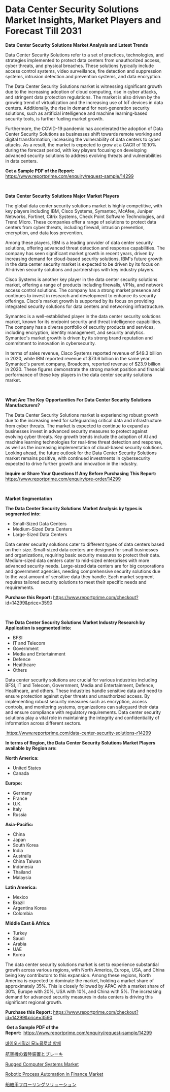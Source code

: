 <p><h1>Data Center Security Solutions Market Insights, Market Players and Forecast Till 2031</h1></p><p><strong>Data Center Security Solutions Market Analysis and Latest Trends</strong></p>
<p><p>Data Center Security Solutions refer to a set of practices, technologies, and strategies implemented to protect data centers from unauthorized access, cyber threats, and physical breaches. These solutions typically include access control systems, video surveillance, fire detection and suppression systems, intrusion detection and prevention systems, and data encryption.</p><p>The Data Center Security Solutions market is witnessing significant growth due to the increasing adoption of cloud computing, rise in cyber attacks, and stringent data protection regulations. The market is also driven by the growing trend of virtualization and the increasing use of IoT devices in data centers. Additionally, the rise in demand for next-generation security solutions, such as artificial intelligence and machine learning-based security tools, is further fueling market growth.</p><p>Furthermore, the COVID-19 pandemic has accelerated the adoption of Data Center Security Solutions as businesses shift towards remote working and digital transformation, increasing the vulnerability of data centers to cyber attacks. As a result, the market is expected to grow at a CAGR of 10.10% during the forecast period, with key players focusing on developing advanced security solutions to address evolving threats and vulnerabilities in data centers.</p></p>
<p><strong>Get a Sample PDF of the Report:&nbsp;</strong> <a href="https://www.reportprime.com/enquiry/request-sample/14299">https://www.reportprime.com/enquiry/request-sample/14299</a></p>
<p>&nbsp;</p>
<p><strong>Data Center Security Solutions Major Market Players</strong></p>
<p><p>The global data center security solutions market is highly competitive, with key players including IBM, Cisco Systems, Symantec, McAfee, Juniper Networks, Fortinet, Citrix Systems, Check Point Software Technologies, and Trend Micro. These companies offer a range of solutions to protect data centers from cyber threats, including firewall, intrusion prevention, encryption, and data loss prevention.</p><p>Among these players, IBM is a leading provider of data center security solutions, offering advanced threat detection and response capabilities. The company has seen significant market growth in recent years, driven by increasing demand for cloud-based security solutions. IBM's future growth in the data center security market is expected to be driven by its focus on AI-driven security solutions and partnerships with key industry players.</p><p>Cisco Systems is another key player in the data center security solutions market, offering a range of products including firewalls, VPNs, and network access control solutions. The company has a strong market presence and continues to invest in research and development to enhance its security offerings. Cisco's market growth is supported by its focus on providing integrated security solutions for data centers and networking infrastructure.</p><p>Symantec is a well-established player in the data center security solutions market, known for its endpoint security and threat intelligence capabilities. The company has a diverse portfolio of security products and services, including encryption, identity management, and security analytics. Symantec's market growth is driven by its strong brand reputation and commitment to innovation in cybersecurity.</p><p>In terms of sales revenue, Cisco Systems reported revenue of $49.3 billion in 2020, while IBM reported revenue of $73.6 billion in the same year. Symantec's parent company, Broadcom, reported revenue of $23.9 billion in 2020. These figures demonstrate the strong market position and financial performance of these key players in the data center security solutions market.</p></p>
<p>&nbsp;</p>
<p><strong>What Are The Key Opportunities For Data Center Security Solutions Manufacturers?</strong></p>
<p><p>The Data Center Security Solutions market is experiencing robust growth due to the increasing need for safeguarding critical data and infrastructure from cyber threats. The market is expected to continue to expand as businesses invest in advanced security measures to protect against evolving cyber threats. Key growth trends include the adoption of AI and machine learning technologies for real-time threat detection and response, as well as the increasing implementation of cloud-based security solutions. Looking ahead, the future outlook for the Data Center Security Solutions market remains positive, with continued investments in cybersecurity expected to drive further growth and innovation in the industry.</p></p>
<p><strong>Inquire or Share Your Questions If Any Before Purchasing This Report:</strong> <a href="https://www.reportprime.com/enquiry/pre-order/14299">https://www.reportprime.com/enquiry/pre-order/14299</a></p>
<p>&nbsp;</p>
<p><strong>Market Segmentation</strong></p>
<p><strong>The Data Center Security Solutions Market Analysis by types is segmented into:</strong></p>
<p><ul><li>Small-Sized Data Centers</li><li>Medium-Sized Data Centers</li><li>Large-Sized Data Centers</li></ul></p>
<p><p>Data center security solutions cater to different types of data centers based on their size. Small-sized data centers are designed for small businesses and organizations, requiring basic security measures to protect their data. Medium-sized data centers cater to mid-sized enterprises with more advanced security needs. Large-sized data centers are for big corporations and government agencies, needing comprehensive security solutions due to the vast amount of sensitive data they handle. Each market segment requires tailored security solutions to meet their specific needs and requirements.</p></p>
<p><strong>Purchase this Report:&nbsp;</strong><a href="https://www.reportprime.com/checkout?id=14299&price=3590">https://www.reportprime.com/checkout?id=14299&price=3590</a></p>
<p>&nbsp;</p>
<p><strong>The Data Center Security Solutions Market Industry Research by Application is segmented into:</strong></p>
<p><ul><li>BFSI</li><li>IT and Telecom</li><li>Government</li><li>Media and Entertainment</li><li>Defence</li><li>Healthcare</li><li>Others</li></ul></p>
<p><p>Data center security solutions are crucial for various industries including BFSI, IT and Telecom, Government, Media and Entertainment, Defence, Healthcare, and others. These industries handle sensitive data and need to ensure protection against cyber threats and unauthorized access. By implementing robust security measures such as encryption, access controls, and monitoring systems, organizations can safeguard their data and ensure compliance with regulatory requirements. Data center security solutions play a vital role in maintaining the integrity and confidentiality of information across different sectors.</p></p>
<p><a href="https://www.reportprime.com/data-center-security-solutions-r14299">&nbsp;https://www.reportprime.com/data-center-security-solutions-r14299</a></p>
<p><strong>In terms of Region, the Data Center Security Solutions Market Players available by Region are:</strong></p>
<p>
    <p> <strong> North America: </strong>
        <ul>
            <li>United States</li>
            <li>Canada</li>
        </ul>
        </p> 
    <p> <strong> Europe: </strong>
        <ul>
            <li>Germany</li>
            <li>France</li>
            <li>U.K.</li>
            <li>Italy</li>
            <li>Russia</li>
        </ul>
        </p> 
    <p> <strong> Asia-Pacific: </strong>
        <ul>
            <li>China</li>
            <li>Japan</li>
            <li>South Korea</li>
            <li>India</li>
            <li>Australia</li>
            <li>China Taiwan</li>
            <li>Indonesia</li>
            <li>Thailand</li>
            <li>Malaysia</li>
        </ul>
        </p> 
    <p> <strong> Latin America: </strong>
        <ul>
            <li>Mexico</li>
            <li>Brazil</li>
            <li>Argentina Korea</li>
            <li>Colombia</li>
        </ul>
        </p> 
    <p> <strong> Middle East & Africa: </strong>
        <ul>
            <li>Turkey</li>
            <li>Saudi</li>
            <li>Arabia</li>
            <li>UAE</li>
            <li>Korea</li>
        </ul>
    </p>
    </p>
<p><p>The data center security solutions market is set to experience substantial growth across various regions, with North America, Europe, USA, and China being key contributors to this expansion. Among these regions, North America is expected to dominate the market, holding a market share of approximately 35%. This is closely followed by APAC with a market share of 30%, Europe with 20%, USA with 10%, and China with 5%. The increasing demand for advanced security measures in data centers is driving this significant regional growth.</p></p>
<p><strong>Purchase this Report: </strong><a href="https://www.reportprime.com/checkout?id=14299&price=3590">https://www.reportprime.com/checkout?id=14299&price=3590</a></p>
<p>&nbsp;<strong>Get a Sample PDF of the Report:&nbsp;&nbsp;</strong><a href="https://www.reportprime.com/enquiry/request-sample/14299">https://www.reportprime.com/enquiry/request-sample/14299</a></p>
<p><strong></strong></p>
<p><p><a href="https://github.com/durgin521/Market-Research-Report-List-1/blob/main/540787175247.md">바이오시밀러 모노클로날 항체</a></p><p><a href="https://github.com/NovaStamm2023/Market-Research-Report-List-1/blob/main/556815080881.md">航空機の着陸装置とブレーキ</a></p><p><a href="https://github.com/RosemarieLeffler2023/Market-Research-Report-List-1/blob/main/rugged-computer-systems-market.md">Rugged Computer Systems Market</a></p><p><a href="https://github.com/susanjprice2023/Market-Research-Report-List-1/blob/main/robotic-process-automation-in-finance-market.md">Robotic Process Automation in Finance Market</a></p><p><a href="https://github.com/JerelSchulit20231/Market-Research-Report-List-1/blob/main/297019480882.md">船舶用フローリングソリューション</a></p></p>